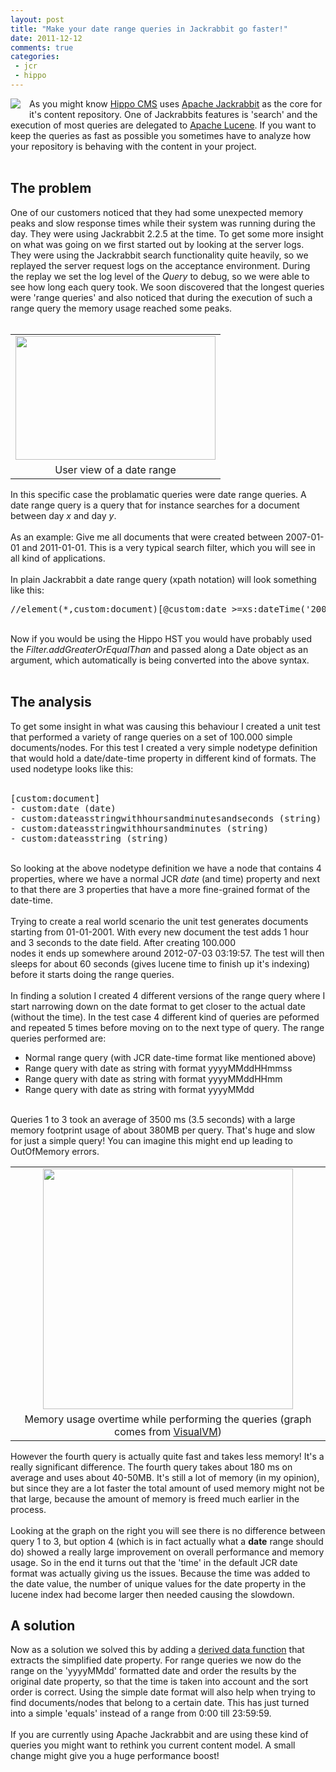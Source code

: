 ```yaml
---
layout: post
title: "Make your date range queries in Jackrabbit go faster!"
date: 2011-12-12
comments: true
categories:
 - jcr
 - hippo
---
```


<div class='post'>
<div class="separator" style="clear: both; text-align: center;"></div><div class="separator" style="clear: both; text-align: center;"><a href="http://3.bp.blogspot.com/-l8SjlzLi76c/Ttjwm2naNeI/AAAAAAAAAg0/9RuEKVqgL1o/s1600/jlogo64_med.png" imageanchor="1" style="clear: left; float: left; margin-bottom: 1em; margin-right: 1em;"><img border="0" src="http://3.bp.blogspot.com/-l8SjlzLi76c/Ttjwm2naNeI/AAAAAAAAAg0/9RuEKVqgL1o/s1600/jlogo64_med.png" /></a></div>As you might know <a href="http://www.onehippo.org/" target="_blank">Hippo CMS</a> uses <a href="http://jackrabbit.apache.org/" target="_blank">Apache Jackrabbit</a> as the core for it's content repository. One of Jackrabbits features is 'search' and the execution of most queries are delegated to <a href="http://lucene.apache.org/" target="_blank">Apache Lucene</a>. If you want to keep the queries as fast as possible you sometimes have to analyze how your repository is behaving with the content in your project. <br /><br /><h2>   The problem</h2>One of our customers noticed that they had some unexpected memory peaks and slow response times while their system was running during the day. They were using Jackrabbit  2.2.5 at the time. To get some more insight on what was going on we first started out by looking at the server logs. They were using the Jackrabbit search functionality quite heavily, so we replayed the server request logs on the acceptance environment. During the replay we set the log level of the <i>Query</i> to debug, so we were able to see how long each query took. We soon discovered that the longest queries were 'range queries' and also noticed that during the execution of such a range query the memory usage reached some peaks.<br /><br /><table cellpadding="0" cellspacing="0" class="tr-caption-container" style="float: right; margin-left: 1em; text-align: right;"><tbody><tr><td style="text-align: center;"><a href="http://2.bp.blogspot.com/-sTjk46P6Duw/Tt6YEJM1QdI/AAAAAAAAAg8/SVux1MAjRzw/s1600/CapturFiles-201112340_2312.png" imageanchor="1" style="clear: right; margin-bottom: 1em; margin-left: auto; margin-right: auto;"><img border="0" height="198" src="http://2.bp.blogspot.com/-sTjk46P6Duw/Tt6YEJM1QdI/AAAAAAAAAg8/SVux1MAjRzw/s320/CapturFiles-201112340_2312.png" width="320" /></a></td></tr><tr><td class="tr-caption" style="text-align: center;">User view of a date range</td></tr></tbody></table>In this specific case the problamatic queries were date range queries. A date range query is a query that for instance searches for a document between day <i>x</i> and day <i>y</i>.<br /><br />As an example: Give me all documents that were created between 2007-01-01 and 2011-01-01. This is a very typical search filter, which you will see in all kind of applications.<br /><br />In plain Jackrabbit a date range query (xpath notation) will look something like this:<br /><pre class="brush:java">//element(*,custom:document)[@custom:date &gt;=xs:dateTime('2007-01-01T00:00:00.000Z') and @custom:date &lt;=xs:dateTime('2010-01-01T00:00:00.000Z')] order by @custom:date descending</pre><br />Now if you would be using the Hippo HST you would have probably used the <i>Filter.addGreaterOrEqualThan</i> and passed along a Date object as an argument, which automatically is being converted into the above syntax.<br /><br /><h2>   The analysis</h2>To get some insight in what was causing this behaviour I created a unit test that performed a variety of range queries on a set of 100.000 simple documents/nodes. For this test I created a very simple nodetype definition that would hold a date/date-time property in different kind of formats. The used nodetype looks like this:<br /><br /><pre>[custom:document]<br />- custom:date (date) <br />- custom:dateasstringwithhoursandminutesandseconds (string)<br />- custom:dateasstringwithhoursandminutes (string)<br />- custom:dateasstring (string)<br /></pre><br />So looking at the above nodetype definition we have a node that contains 4 properties, where we have a normal JCR <i>date</i> (and time) property and next to that there are 3 properties that have a more fine-grained format of the date-time.<br /><br />Trying to create a real world scenario the unit test generates documents starting from 01-01-2001. With every new document the test adds 1 hour and 3 seconds to the date field. After creating 100.000<br />nodes it ends up somewhere around 2012-07-03 03:19:57. The test will then sleeps for about 60 seconds (gives lucene time to finish up it's indexing) before it starts doing the range queries.<br /><br />In finding a solution I created 4 different versions of the range query where I start narrowing down on the date format to get closer to the actual date (without the time). In the test case 4 different kind of queries are peformed and repeated 5 times before moving on to the next type of query. The range queries performed are:<br /><ul><li>Normal range query (with JCR date-time format like mentioned above)</li><li>Range query with date as string with format yyyyMMddHHmmss</li><li>Range query with date as string with format yyyyMMddHHmm</li><li>Range query with date as string with format yyyyMMdd</li></ul><br />Queries 1 to 3 took an average of 3500 ms (3.5 seconds) with a large memory footprint usage of about 380MB per query. That's huge and slow for just a simple query! You can imagine this might end up leading to OutOfMemory errors.<br /><table cellpadding="0" cellspacing="0" class="tr-caption-container" style="float: right; margin-left: 1em; text-align: right;"><tbody><tr><td style="text-align: center;"><a href="http://2.bp.blogspot.com/-wkDq_mi85BI/Tta66ZH34DI/AAAAAAAAAgk/GlmawYbh174/s1600/heap.png" imageanchor="1" style="clear: right; margin-bottom: 1em; margin-left: auto; margin-right: auto;"><img border="0" height="385" src="http://2.bp.blogspot.com/-wkDq_mi85BI/Tta66ZH34DI/AAAAAAAAAgk/GlmawYbh174/s400/heap.png" width="400" /></a></td></tr><tr><td class="tr-caption" style="text-align: center;">Memory usage overtime while performing the queries (graph comes from <a href="http://visualvm.java.net/" target="_blank">VisualVM</a>)</td></tr></tbody></table><br />However the fourth query is actually quite fast and takes less memory! It's a really significant difference. The fourth query takes about 180 ms on average and uses about 40-50MB. It's still a lot of memory (in my opinion), but since they are a lot faster the total amount of used memory might not be that large, because the amount of memory is freed much earlier in the process.<br /><br />Looking at the graph on the right you will see there is no difference between query 1 to 3, but option 4 (which is in fact actually what a <b>date</b> range  should do) showed a really large improvement on overall performance and  memory usage. So in the end it turns out that the 'time' in the default  JCR date format was actually giving us the issues. Because the time was added to the date value, the number of unique values for the date property in the lucene index had become larger then needed causing the slowdown.<br /><h2>   A solution</h2>Now as a solution we solved this by adding a <a href="http://www.onehippo.org/cms7/documentation/development/content+repository/jcr/reference/derived_data.html" target="_blank">derived data function</a> that extracts the simplified date property. For range queries we now do the range on the 'yyyyMMdd' formatted date and order the results by the original date property, so that the time is taken into account and the sort order is correct. Using the simple date format will also help when trying to find documents/nodes that belong to a certain date. This has just turned into a simple 'equals' instead of a range from 0:00 till 23:59:59. <br /><br />If you are currently using Apache Jackrabbit and are using these kind of queries you might want to rethink you current content model. A small change might give you a huge performance boost! <br /><br /><br /></div>
